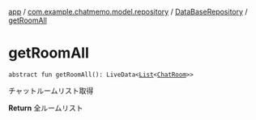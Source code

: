 [app](../../index.md) / [com.example.chatmemo.model.repository](../index.md) / [DataBaseRepository](index.md) / [getRoomAll](./get-room-all.md)

# getRoomAll

`abstract fun getRoomAll(): LiveData<`[`List`](https://kotlinlang.org/api/latest/jvm/stdlib/kotlin.collections/-list/index.html)`<`[`ChatRoom`](../../com.example.chatmemo.model.entity/-chat-room/index.md)`>>`

チャットルームリスト取得

**Return**
全ルームリスト

